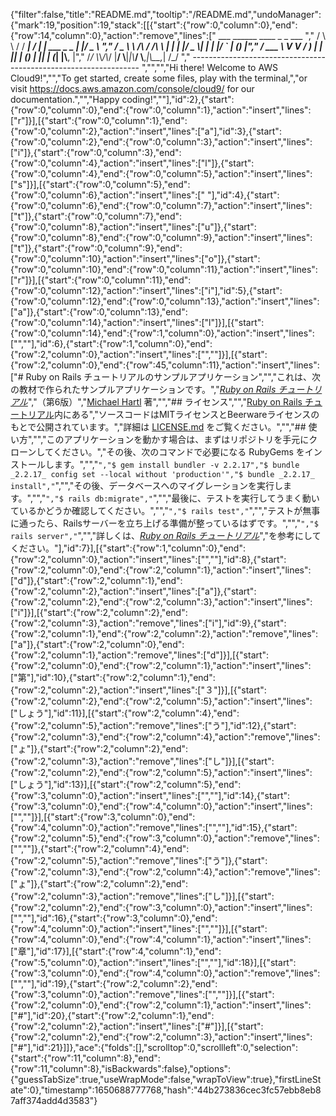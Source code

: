 {"filter":false,"title":"README.md","tooltip":"/README.md","undoManager":{"mark":19,"position":19,"stack":[[{"start":{"row":0,"column":0},"end":{"row":14,"column":0},"action":"remove","lines":["         ___        ______     ____ _                 _  ___  ","        / \\ \\      / / ___|   / ___| | ___  _   _  __| |/ _ \\ ","       / _ \\ \\ /\\ / /\\___ \\  | |   | |/ _ \\| | | |/ _` | (_) |","      / ___ \\ V  V /  ___) | | |___| | (_) | |_| | (_| |\\__, |","     /_/   \\_\\_/\\_/  |____/   \\____|_|\\___/ \\__,_|\\__,_|  /_/ "," ----------------------------------------------------------------- ","","","Hi there! Welcome to AWS Cloud9!","","To get started, create some files, play with the terminal,","or visit https://docs.aws.amazon.com/console/cloud9/ for our documentation.","","Happy coding!",""],"id":2},{"start":{"row":0,"column":0},"end":{"row":0,"column":1},"action":"insert","lines":["r"]}],[{"start":{"row":0,"column":1},"end":{"row":0,"column":2},"action":"insert","lines":["a"],"id":3},{"start":{"row":0,"column":2},"end":{"row":0,"column":3},"action":"insert","lines":["i"]},{"start":{"row":0,"column":3},"end":{"row":0,"column":4},"action":"insert","lines":["l"]},{"start":{"row":0,"column":4},"end":{"row":0,"column":5},"action":"insert","lines":["s"]}],[{"start":{"row":0,"column":5},"end":{"row":0,"column":6},"action":"insert","lines":[" "],"id":4},{"start":{"row":0,"column":6},"end":{"row":0,"column":7},"action":"insert","lines":["t"]},{"start":{"row":0,"column":7},"end":{"row":0,"column":8},"action":"insert","lines":["u"]},{"start":{"row":0,"column":8},"end":{"row":0,"column":9},"action":"insert","lines":["t"]},{"start":{"row":0,"column":9},"end":{"row":0,"column":10},"action":"insert","lines":["o"]},{"start":{"row":0,"column":10},"end":{"row":0,"column":11},"action":"insert","lines":["r"]}],[{"start":{"row":0,"column":11},"end":{"row":0,"column":12},"action":"insert","lines":["i"],"id":5},{"start":{"row":0,"column":12},"end":{"row":0,"column":13},"action":"insert","lines":["a"]},{"start":{"row":0,"column":13},"end":{"row":0,"column":14},"action":"insert","lines":["l"]}],[{"start":{"row":0,"column":14},"end":{"row":1,"column":0},"action":"insert","lines":["",""],"id":6},{"start":{"row":1,"column":0},"end":{"row":2,"column":0},"action":"insert","lines":["",""]}],[{"start":{"row":2,"column":0},"end":{"row":45,"column":11},"action":"insert","lines":["# Ruby on Rails チュートリアルのサンプルアプリケーション","","これは、次の教材で作られたサンプルアプリケーションです。","[*Ruby on Rails チュートリアル*](https://railstutorial.jp/)","（第6版）","[Michael Hartl](https://www.michaelhartl.com/) 著","","## ライセンス","","[Ruby on Rails チュートリアル](https://railstutorial.jp/)内にある","ソースコードはMITライセンスとBeerwareライセンスのもとで公開されています。","詳細は [LICENSE.md](LICENSE.md) をご覧ください。","","## 使い方","","このアプリケーションを動かす場合は、まずはリポジトリを手元にクローンしてください。","その後、次のコマンドで必要になる RubyGems をインストールします。","","```","$ gem install bundler -v 2.2.17","$ bundle _2.2.17_ config set --local without 'production'","$ bundle _2.2.17_ install","```","","その後、データベースへのマイグレーションを実行します。","","```","$ rails db:migrate","```","","最後に、テストを実行してうまく動いているかどうか確認してください。","","```","$ rails test","```","","テストが無事に通ったら、Railsサーバーを立ち上げる準備が整っているはずです。","","```","$ rails server","```","","詳しくは、[*Ruby on Rails チュートリアル*](https://railstutorial.jp/)","を参考にしてください。"],"id":7}],[{"start":{"row":1,"column":0},"end":{"row":2,"column":0},"action":"insert","lines":["",""],"id":8},{"start":{"row":2,"column":0},"end":{"row":2,"column":1},"action":"insert","lines":["d"]},{"start":{"row":2,"column":1},"end":{"row":2,"column":2},"action":"insert","lines":["a"]},{"start":{"row":2,"column":2},"end":{"row":2,"column":3},"action":"insert","lines":["i"]}],[{"start":{"row":2,"column":2},"end":{"row":2,"column":3},"action":"remove","lines":["i"],"id":9},{"start":{"row":2,"column":1},"end":{"row":2,"column":2},"action":"remove","lines":["a"]},{"start":{"row":2,"column":0},"end":{"row":2,"column":1},"action":"remove","lines":["d"]}],[{"start":{"row":2,"column":0},"end":{"row":2,"column":1},"action":"insert","lines":["第"],"id":10},{"start":{"row":2,"column":1},"end":{"row":2,"column":2},"action":"insert","lines":["３"]}],[{"start":{"row":2,"column":2},"end":{"row":2,"column":5},"action":"insert","lines":["しょう"],"id":11}],[{"start":{"row":2,"column":4},"end":{"row":2,"column":5},"action":"remove","lines":["う"],"id":12},{"start":{"row":2,"column":3},"end":{"row":2,"column":4},"action":"remove","lines":["ょ"]},{"start":{"row":2,"column":2},"end":{"row":2,"column":3},"action":"remove","lines":["し"]}],[{"start":{"row":2,"column":2},"end":{"row":2,"column":5},"action":"insert","lines":["しょう"],"id":13}],[{"start":{"row":2,"column":5},"end":{"row":3,"column":0},"action":"insert","lines":["",""],"id":14},{"start":{"row":3,"column":0},"end":{"row":4,"column":0},"action":"insert","lines":["",""]}],[{"start":{"row":3,"column":0},"end":{"row":4,"column":0},"action":"remove","lines":["",""],"id":15},{"start":{"row":2,"column":5},"end":{"row":3,"column":0},"action":"remove","lines":["",""]},{"start":{"row":2,"column":4},"end":{"row":2,"column":5},"action":"remove","lines":["う"]},{"start":{"row":2,"column":3},"end":{"row":2,"column":4},"action":"remove","lines":["ょ"]},{"start":{"row":2,"column":2},"end":{"row":2,"column":3},"action":"remove","lines":["し"]}],[{"start":{"row":2,"column":2},"end":{"row":3,"column":0},"action":"insert","lines":["",""],"id":16},{"start":{"row":3,"column":0},"end":{"row":4,"column":0},"action":"insert","lines":["",""]}],[{"start":{"row":4,"column":0},"end":{"row":4,"column":1},"action":"insert","lines":["章"],"id":17}],[{"start":{"row":4,"column":1},"end":{"row":5,"column":0},"action":"insert","lines":["",""],"id":18}],[{"start":{"row":3,"column":0},"end":{"row":4,"column":0},"action":"remove","lines":["",""],"id":19},{"start":{"row":2,"column":2},"end":{"row":3,"column":0},"action":"remove","lines":["",""]}],[{"start":{"row":2,"column":0},"end":{"row":2,"column":1},"action":"insert","lines":["#"],"id":20},{"start":{"row":2,"column":1},"end":{"row":2,"column":2},"action":"insert","lines":["#"]}],[{"start":{"row":2,"column":2},"end":{"row":2,"column":3},"action":"insert","lines":["#"],"id":21}]]},"ace":{"folds":[],"scrolltop":0,"scrollleft":0,"selection":{"start":{"row":11,"column":8},"end":{"row":11,"column":8},"isBackwards":false},"options":{"guessTabSize":true,"useWrapMode":false,"wrapToView":true},"firstLineState":0},"timestamp":1650688777768,"hash":"44b273836cec3fc57ebb8eb87aff374add4d3583"}
